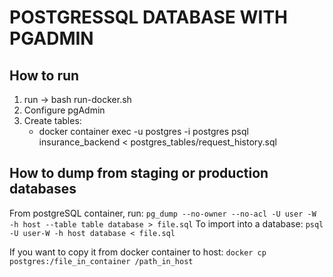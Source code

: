 # POSTGRESSQL DATABASE WITH PGADMIN
## How to run

1. run -> bash run-docker.sh
2. Configure pgAdmin
3. Create tables:
    - docker container exec -u postgres -i postgres psql insurance_backend < postgres_tables/request_history.sql

## How to dump from staging or production databases

From postgreSQL container, run:
`pg_dump --no-owner --no-acl -U user -W -h host --table table database > file.sql`
To import into a database:
`psql -U user-W -h host database < file.sql`

If you want to copy it from docker container to host:
`docker cp postgres:/file_in_container /path_in_host`
